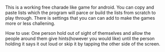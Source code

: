 This is a working free charade like game for android. You can copy and paste lists which the program will parce or build the lists from scratch to play through. There is settings that you can can add to make the games more or less challening.

How to use:
One person hold out of sight of themselves and allow the people around them give hints(however you would like) until the person holding it says it out loud or skip it by tapping the other side of the screen.
